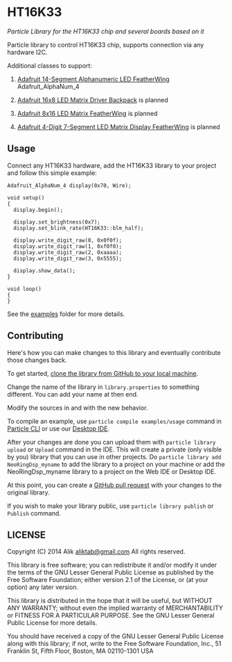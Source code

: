 # HT16K33

*Particle Library for the HT16K33 chip and several boards based on it*

Particle library to control HT16K33 chip, supports connection via any hardware I2C.

Additional classes to support:

  1. [Adafruit 14-Segment Alphanumeric LED FeatherWing](https://www.adafruit.com/products/3089)
      Adafruit_AlphaNum_4

  2. [Adafruit 16x8 LED Matrix Driver Backpack](https://www.adafruit.com/products/1427)
      is planned

  3. [Adafruit 8x16 LED Matrix FeatherWing](https://www.adafruit.com/products/3090)
      is planned

  4. [Adafruit 4-Digit 7-Segment LED Matrix Display FeatherWing](https://www.adafruit.com/products/3088)
      is planned

## Usage

Connect any HT16K33 hardware, add the HT16K33 library to your project and follow this simple example:

```
Adafruit_AlphaNum_4 display(0x70, Wire);

void setup()
{
  display.begin();

  display.set_brightness(0x7);
  display.set_blink_rate(HT16K33::blm_half);

  display.write_digit_raw(0, 0x0f0f);
  display.write_digit_raw(1, 0xf0f0);
  display.write_digit_raw(2, 0xaaaa);
  display.write_digit_raw(3, 0x5555);

  display.show_data();
}

void loop()
{
}
```

See the [examples](examples) folder for more details.

## Contributing

Here's how you can make changes to this library and eventually contribute those changes back.

To get started, [clone the library from GitHub to your local machine](https://help.github.com/articles/cloning-a-repository/).

Change the name of the library in `library.properties` to something different. You can add your name at then end.

Modify the sources in <src> and <examples> with the new behavior.

To compile an example, use `particle compile examples/usage` command in [Particle CLI](https://docs.particle.io/guide/tools-and-features/cli#update-your-device-remotely) or use our [Desktop IDE](https://docs.particle.io/guide/tools-and-features/dev/#compiling-code).

After your changes are done you can upload them with `particle library upload` or `Upload` command in the IDE. This will create a private (only visible by you) library that you can use in other projects. Do `particle library add NeoRingDsp_myname` to add the library to a project on your machine or add the NeoRingDsp_myname library to a project on the Web IDE or Desktop IDE.

At this point, you can create a [GitHub pull request](https://help.github.com/articles/about-pull-requests/) with your changes to the original library.

If you wish to make your library public, use `particle library publish` or `Publish` command.

## LICENSE
Copyright (C) 2014 Alik <aliktab@gmail.com> All rights reserved.

This library is free software; you can redistribute it and/or modify it under the terms of the GNU Lesser General Public License as published by the Free Software Foundation; either version 2.1 of the License, or (at your option) any later version.

This library is distributed in the hope that it will be useful, but WITHOUT ANY WARRANTY; without even the implied warranty of MERCHANTABILITY or FITNESS FOR A PARTICULAR PURPOSE. See the GNU Lesser General Public License for more details.

You should have received a copy of the GNU Lesser General Public License along with this library; if not, write to the Free Software Foundation, Inc., 51 Franklin St, Fifth Floor, Boston, MA 02110-1301 USA
